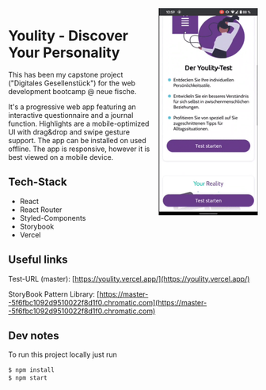<img align="right" src="./youlity_screencapture.gif" alt="" width="200px" style="margin-left:15px"/>

# Youlity - Discover Your Personality

This has been my capstone project ("Digitales Gesellenstück") for the web development bootcamp @ neue fische.

It's a progressive web app featuring an interactive questionnaire and a journal function. Highlights are a mobile-optimized UI with drag&drop and swipe gesture support. The app can be installed on used offline.
The app is responsive, however it is best viewed on a mobile device.

## Tech-Stack

- React
- React Router
- Styled-Components
- Storybook
- Vercel

## Useful links

Test-URL (master): [https://youlity.vercel.app/](https://youlity.vercel.app/)

StoryBook Pattern Library: [https://master--5f6fbc1092d9510022f8d1f0.chromatic.com](https://master--5f6fbc1092d9510022f8d1f0.chromatic.com)

## Dev notes

To run this project locally just run

```
$ npm install
$ npm start
```
